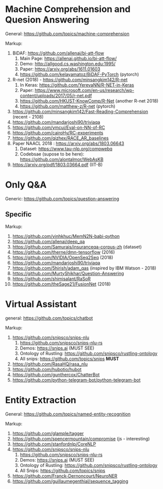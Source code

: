 # Machine Comprehension and Quesion Answering

General: https://github.com/topics/machine-comprehension

Markup:
1. BiDAF: https://github.com/allenai/bi-att-flow
    1. Main Page: https://allenai.github.io/bi-att-flow/
    2. Demo: http://allgood.cs.washington.edu:1995/
    3. Paper: https://arxiv.org/abs/1611.01603
    4. https://github.com/kelayamatoz/BiDAF-PyTorch (pytorch)
2. R-net (2018) - https://github.com/minsangkim142/R-net
    1. In Keras: https://github.com/YerevaNN/R-NET-in-Keras
    2. Paper: https://www.microsoft.com/en-us/research/wp-content/uploads/2017/05/r-net.pdf
    3. https://github.com/HKUST-KnowComp/R-Net (another R-net 2018)
    4. https://github.com/matthew-z/R-net (pytorch)
3. https://github.com/minsangkim142/Fast-Reading-Comprehension (recent - 2108) 
4. https://github.com/mandarjoshi90/triviaqa
5. https://github.com/ymcui/Eval-on-NN-of-RC
6. https://github.com/cairoHy/RC-experiments
7. https://github.com/qizhex/RACE_AR_baselines
8. Paper NAACL 2018 : https://arxiv.org/abs/1803.06643
    1. Dataset: https://www.tau-nlp.org/compwebq
    2. Codebsae (supose to be here): https://github.com/alontalmor/WebAsKB
9. https://arxiv.org/pdf/1803.03664.pdf (IIT-B)


# Only Q&A

Generic: https://github.com/topics/question-answering

## Specific

Markup:
1. https://github.com/vinhkhuc/MemN2N-babi-python
2. https://github.com/allenai/deep_qa
3. https://github.com/Samurais/insuranceqa-corpus-zh (dataset)
4. https://github.com/therne/dmn-tensorflow (2016)
5. https://github.com/NVIDIA/OpenSeq2Seq (2018)
6. https://github.com/mandarjoshi90/triviaqa 
7. https://github.com/5hirish/adam_qas (inspired by IBM Watson - 2018)
8. https://github.com/MurtyShikhar/Question-Answering
9. https://github.com/shimisalant/RaSoR
10. https://github.com/theSage21/FusionNet (2018)

# Virtual Assistant

general: https://github.com/topics/chatbot

Markup: 
1. https://github.com/snipsco/snips-nlu
    1. https://github.com/snipsco/snips-nlu-rs
    2. Demos: https://snips.ai (MUST SEE)
    3. Ontology of Rustling: https://github.com/snipsco/rustling-ontology
    4. All snips: https://github.com/topics/snips __MUST__
2. https://github.com/RasaHQ/rasa_nlu
3. https://github.com/hubotio/hubot
4. https://github.com/gunthercox/ChatterBot
5. https://github.com/python-telegram-bot/python-telegram-bot

# Entity Extraction

General: https://github.com/topics/named-entity-recognition

Markup:
1. https://github.com/glample/tagger 
2. https://github.com/spencermountain/compromise (js - interesting)
3. https://github.com/stanfordnlp/CoreNLP
4. https://github.com/snipsco/snips-nlu
    1. https://github.com/snipsco/snips-nlu-rs
    2. Demos: https://snips.ai (MUST SEE)
    3. Ontology of Rustling: https://github.com/snipsco/rustling-ontology
    4. All Snips: https://github.com/topics/snips
5. https://github.com/Franck-Dernoncourt/NeuroNER
6. https://github.com/guillaumegenthial/sequence_tagging
